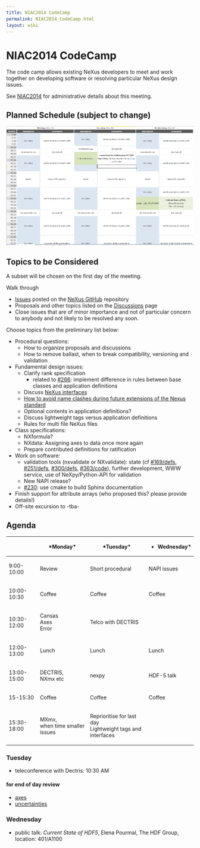 ```yaml
---
title: NIAC2014 CodeCamp
permalink: NIAC2014_CodeCamp.html
layout: wiki
---
```

NIAC2014 CodeCamp
=================

The code camp allows existing NeXus developers to meet and work together
on developing software or resolving particular NeXus design issues.

See [NIAC2014](NIAC2014.html "wikilink") for administrative details about
this meeting.

Planned Schedule (subject to change)
------------------------------------

<img src="2014-CodeCamp-Schedule-MTW.png" title="2014-CodeCamp-Schedule-MTW.png" alt="2014-CodeCamp-Schedule-MTW.png" width="600" />

Topics to be Considered
-----------------------

A subset will be chosen on the first day of the meeting.

Walk through

-   [Issues](https://github.com/nexusformat/definitions/issues) posted
    on the [NeXus GitHub](https://github.com/nexusformat) repository
-   Proposals and other topics listed on the
    [Discussions](Discussions.html "wikilink") page
-   Close issues that are of minor importance and not of particular
    concern to anybody and not likely to be resolved any soon.

Choose topics from the preliminary list below:

-   Procedural questions:
    -   How to organize proposals and discussions
    -   How to remove ballast, when to break compatibility, versioning
        and validation
-   Fundamental design issues:
    -   Clarify rank specification
        -   related to
            [\#266](https://github.com/nexusformat/definitions/issues/266):
            implement difference in rules between base classes and
            application definitions
    -   Discuss [NeXus interfaces](Objects_or_Interfaces.html "wikilink")
    -   [How to avoid name clashes during future extensions of the Nexus
        standard](How_to_avoid_name_clashes_during_future_extensions_of_the_Nexus_standard.html "wikilink")
    -   Optional contents in application definitions?
    -   Discuss lightweight tags versus application definitions
    -   Rules for multi file NeXus files
-   Class specifications:
    -   NXformula?
    -   NXdata: Assigning axes to data once more again
    -   Prepare contributed definitions for ratification
-   Work on software:
    -   validation tools (nxvalidate or NXvalidate): state (cf
        [\#169/defs](https://github.com/nexusformat/definitions/issues/169),
        [\#251/defs](https://github.com/nexusformat/definitions/issues/251),
        [\#300/defs](https://github.com/nexusformat/definitions/issues/300),
        [\#363/code](https://github.com/nexusformat/code/issues/363)),
        further development, WWW service, use of NeXpy/Python-API for
        validation
    -   New NAPI release?
    -   [\#230](https://github.com/nexusformat/definitions/issues/230):
        use cmake to build Sphinx documentation
-   Finish support for attribute arrays (who proposed this? please
    provide details!)
-   Off-site excursion to -tba-

Agenda
------

<table>
<thead>
<tr class="header">
<th><p> </p></th>
<th><p>*Monday*</p></th>
<th><p>*Tuesday*</p></th>
<th><ul>
<li>Wednesday*</li>
</ul></th>
</tr>
</thead>
<tbody>
<tr class="odd">
<td><p>9:00-10:00</p></td>
<td><p>Review</p></td>
<td><p>Short procedural</p></td>
<td><p>NAPI issues</p></td>
</tr>
<tr class="even">
<td><p>10:00-10:30</p></td>
<td><p>Coffee</p></td>
<td><p>Coffee</p></td>
<td><p>Coffee</p></td>
</tr>
<tr class="odd">
<td><p>10:30-12:00</p></td>
<td><p>Cansas<br />
Axes<br />
Error</p></td>
<td><p>Telco with DECTRIS</p></td>
<td></td>
</tr>
<tr class="even">
<td><p>12:00-13:00</p></td>
<td><p>Lunch</p></td>
<td><p>Lunch</p></td>
<td><p>Lunch</p></td>
</tr>
<tr class="odd">
<td><p>13:00-15:00</p></td>
<td><p>DECTRIS,<br />
NXmx etc</p></td>
<td><p>nexpy</p></td>
<td><p>HDF-5 talk</p></td>
</tr>
<tr class="even">
<td><p>15-15:30</p></td>
<td><p>Coffee</p></td>
<td><p>Coffee</p></td>
<td><p>Coffee</p></td>
</tr>
<tr class="odd">
<td><p>15:30-18:00</p></td>
<td><p>MXmx,<br />
when time smaller issues</p></td>
<td><p>Reprioritise for last day<br />
Lightweight tags and interfaces</p></td>
<td></td>
</tr>
</tbody>
</table>

### Tuesday

-   teleconference with Dectris: 10:30 AM

#### for end of day review

-   [axes](http://wiki.nexusformat.org/2014_axes_and_uncertainties#Proposal_to_describe_multi-dimensional_data_.28Axes.29)
-   [uncertainties](http://wiki.nexusformat.org/2014_axes_and_uncertainties#Uncertainties)

### Wednesday

-   public talk: *Current State of HDF5*, Elena Pourmal, The HDF Group,
    location: 401/A1100

